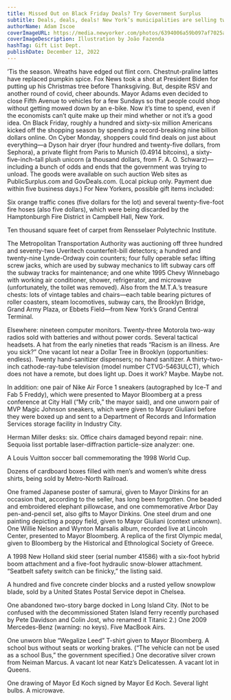 ```yaml
---
title: Missed Out on Black Friday Deals? Try Government Surplus
subtitle: Deals, deals, deals! New York’s municipalities are selling twenty-five-foot fire hoses, a pair of Nikes given to Mayor Bloomberg as a gift, and a school bus without working brakes.
authorName: Adam Iscoe
coverImageURL: https://media.newyorker.com/photos/6394006a59b097af7025ac2e/master/w_2240,c_limit/221219_r41553illu.jpg
coverImageDescription: Illustration by João Fazenda
hashTag: Gift List Dept.
publishDate: December 12, 2022
---
```


’Tis the season. Wreaths have edged out flint corn. Chestnut-praline lattes have replaced pumpkin spice. Fox News took a shot at President Biden for putting up his Christmas tree before Thanksgiving. But, despite RSV and another round of covid, cheer abounds. Mayor Adams even decided to close Fifth Avenue to vehicles for a few Sundays so that people could shop without getting mowed down by an e-bike. Now it’s time to spend, even if the economists can’t quite make up their mind whether or not it’s a good idea. On Black Friday, roughly a hundred and sixty-six million Americans kicked off the shopping season by spending a record-breaking nine billion dollars online. On Cyber Monday, shoppers could find deals on just about everything—a Dyson hair dryer (four hundred and twenty-five dollars, from Sephora), a private flight from Paris to Munich (0.4914 bitcoins), a sixty-five-inch-tall plush unicorn (a thousand dollars, from F. A. O. Schwarz)—including a bunch of odds and ends that the government was trying to unload. The goods were available on such auction Web sites as PublicSurplus.com and GovDeals.com. (Local pickup only. Payment due within five business days.) For New Yorkers, possible gift items included:

Six orange traffic cones (five dollars for the lot) and several twenty-five-foot fire hoses (also five dollars), which were being discarded by the Hamptonburgh Fire District in Campbell Hall, New York.

Ten thousand square feet of carpet from Rensselaer Polytechnic Institute.

The Metropolitan Transportation Authority was auctioning off three hundred and seventy-two Uveritech counterfeit-bill detectors; a hundred and twenty-nine Lynde-Ordway coin counters; four fully operable sefac lifting screw jacks, which are used by subway mechanics to lift subway cars off the subway tracks for maintenance; and one white 1995 Chevy Winnebago with working air conditioner, shower, refrigerator, and microwave (unfortunately, the toilet was removed). Also from the M.T.A.’s treasure chests: lots of vintage tables and chairs—each table bearing pictures of roller coasters, steam locomotives, subway cars, the Brooklyn Bridge, Grand Army Plaza, or Ebbets Field—from New York’s Grand Central Terminal.

Elsewhere: nineteen computer monitors. Twenty-three Motorola two-way radios sold with batteries and without power cords. Several tactical headsets. A hat from the early nineties that reads “Racism is an illness. Are you sick?” One vacant lot near a Dollar Tree in Brooklyn (opportunities: endless). Twenty hand-sanitizer dispensers; no hand sanitizer. A thirty-two-inch cathode-ray-tube television (model number CTVG-5463ULCT), which does not have a remote, but does light up. Does it work? Maybe. Maybe not.

In addition: one pair of Nike Air Force 1 sneakers (autographed by Ice-T and Fab 5 Freddy), which were presented to Mayor Bloomberg at a press conference at City Hall (“My crib,” the mayor said), and one unworn pair of MVP Magic Johnson sneakers, which were given to Mayor Giuliani before they were boxed up and sent to a Department of Records and Information Services storage facility in Industry City.

Herman Miller desks: six. Office chairs damaged beyond repair: nine. Sequoia lisst portable laser-diffraction particle-size analyzer: one.

A Louis Vuitton soccer ball commemorating the 1998 World Cup.

Dozens of cardboard boxes filled with men’s and women’s white dress shirts, being sold by Metro-North Railroad.

One framed Japanese poster of samurai, given to Mayor Dinkins for an occasion that, according to the seller, has long been forgotten. One beaded and embroidered elephant pillowcase, and one commemorative Arbor Day pen-and-pencil set, also gifts to Mayor Dinkins. One steel drum and one painting depicting a poppy field, given to Mayor Giuliani (context unknown). One Willie Nelson and Wynton Marsalis album, recorded live at Lincoln Center, presented to Mayor Bloomberg. A replica of the first Olympic medal, given to Bloomberg by the Historical and Ethnological Society of Greece.

A 1998 New Holland skid steer (serial number 41586) with a six-foot hybrid boom attachment and a five-foot hydraulic snow-blower attachment. “Seatbelt safety switch can be finicky,” the listing said.

A hundred and five concrete cinder blocks and a rusted yellow snowplow blade, sold by a United States Postal Service depot in Chelsea.

One abandoned two-story barge docked in Long Island City. (Not to be confused with the decommissioned Staten Island ferry recently purchased by Pete Davidson and Colin Jost, who renamed it Titanic 2.) One 2009 Mercedes-Benz (warning: no keys). Five MacBook Airs.

One unworn blue “Wegalize Leed” T-shirt given to Mayor Bloomberg. A school bus without seats or working brakes. (“The vehicle can not be used as a school Bus,” the government specified.) One decorative silver crown from Neiman Marcus. A vacant lot near Katz’s Delicatessen. A vacant lot in Queens.

One drawing of Mayor Ed Koch signed by Mayor Ed Koch. Several light bulbs. A microwave.